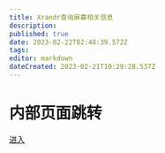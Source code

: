 ```yaml
---
title: Xrandr查询屏幕相关信息
description: 
published: true
date: 2023-02-22T02:48:39.572Z
tags: 
editor: markdown
dateCreated: 2023-02-21T10:29:28.537Z
---
```


# 内部页面跳转
[进入](/zh/02_按软件功能划分/02_开发人员常用软件介绍/05_硬件设备开发相关工具/显示器/Xrandr常见用法)